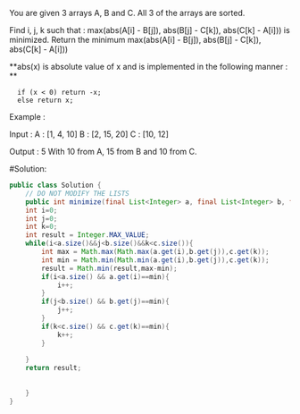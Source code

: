 You are given 3 arrays A, B and C. All 3 of the arrays are sorted.

Find i, j, k such that :
max(abs(A[i] - B[j]), abs(B[j] - C[k]), abs(C[k] - A[i])) is minimized.
Return the minimum max(abs(A[i] - B[j]), abs(B[j] - C[k]), abs(C[k] - A[i]))

**abs(x) is absolute value of x and is implemented in the following manner : **

      if (x < 0) return -x;
      else return x;
Example :

Input : 
        A : [1, 4, 10]
        B : [2, 15, 20]
        C : [10, 12]

Output : 5 
         With 10 from A, 15 from B and 10 from C. 
         
#Solution:

```java
public class Solution {
	// DO NOT MODIFY THE LISTS
	public int minimize(final List<Integer> a, final List<Integer> b, final List<Integer> c) {
    int i=0;
    int j=0;
    int k=0;
    int result = Integer.MAX_VALUE;
	while(i<a.size()&&j<b.size()&&k<c.size()){
	    int max = Math.max(Math.max(a.get(i),b.get(j)),c.get(k));
	    int min = Math.min(Math.min(a.get(i),b.get(j)),c.get(k));
	    result = Math.min(result,max-min);
	    if(i<a.size() && a.get(i)==min){
	        i++;
	    }
	    if(j<b.size() && b.get(j)==min){
	        j++;
	    }
	    if(k<c.size() && c.get(k)==min){
	        k++;
	    }
	    
	}
	return result;
	    
	    
	}
}

```
